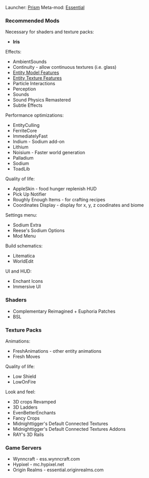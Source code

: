 Launcher: [Prism](https://prismlauncher.org)
Meta-mod: [Essential](https://essential.gg)

### Recommended Mods

Necessary for shaders and texture packs:

- **Iris**

Effects:

- AmbientSounds
- Continuity - allow continuous textures (i.e. glass)
- [Entity Model Features](https://modrinth.com/mod/entity-model-features?version=1.21.5&loader=fabric)
- [Entity Texture Features](https://modrinth.com/mod/entitytexturefeatures?version=1.21.5&loader=fabric)
- Particle Interactions
- Perception
- Sounds
- Sound Physics Remastered
- Subtle Effects

Performance optimizations:

- EntityCulling
- FerriteCore
- ImmediatelyFast
- Indium - Sodium add-on
- Lithium
- Noisium - Faster world generation
- Palladium
- Sodium
- ToadLib

Quality of life:

- AppleSkin - food hunger replenish HUD
- Pick Up Notifier
- Roughly Enough Items - for crafting recipes
- Coordinates Display - display for x, y, z coodinates and biome

Settings menu:

- Sodium Extra
- Reese's Sodium Options
- Mod Menu

Build schematics:

- Litematica
- WorldEdit

UI and HUD:

- Enchant Icons
- Immersive UI

### Shaders

- Complementary Reimagined + Euphoria Patches
- BSL

### Texture Packs

Animations:

- FreshAnimations - other entity animations
- Fresh Moves

Quality of life:

- Low Shield
- LowOnFire

Look and feel:

- 3D crops Revamped
- 3D Ladders
- EvenBetterEnchants
- Fancy Crops
- Midnighttigger's Default Connected Textures
- Midnighttigger's Default Connected Textures Addons
- RAY's 3D Rails

### Game Servers

- Wynncraft - ess.wynncraft.com
- Hypixel - mc.hypixel.net
- Origin Realms - essential.originrealms.com
